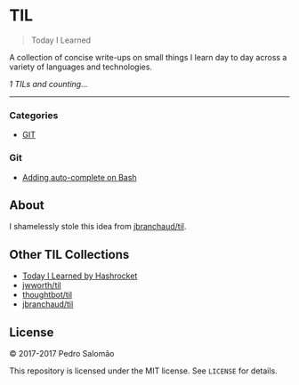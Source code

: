 # TIL

> Today I Learned

A collection of concise write-ups on small things I learn day to day across a
variety of languages and technologies.

_1 TILs and counting..._

---

### Categories

* [GIT](git)

### Git

- [Adding auto-complete on Bash](git/bash-auto-complete.md)

## About

I shamelessly stole this idea from
[jbranchaud/til](https://github.com/jbranchaud/til).

## Other TIL Collections

* [Today I Learned by Hashrocket](https://til.hashrocket.com)
* [jwworth/til](https://github.com/jwworth/til)
* [thoughtbot/til](https://github.com/thoughtbot/til)
* [jbranchaud/til](https://github.com/jbranchaud/til)

## License

&copy; 2017-2017 Pedro Salomão

This repository is licensed under the MIT license. See `LICENSE` for
details.
